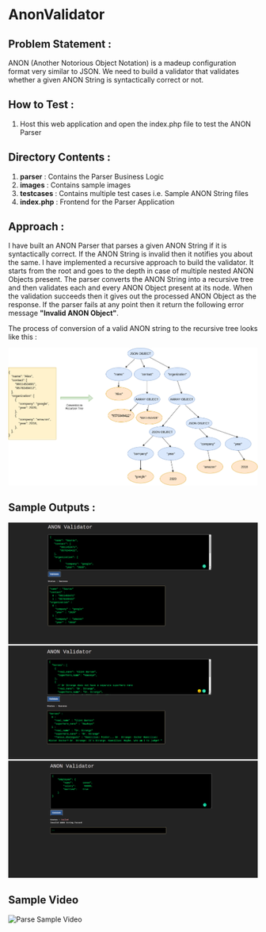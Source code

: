 # AnonValidator

## Problem Statement :
ANON (Another Notorious Object Notation) is a madeup configuration format very similar to JSON. We need to build a validator that validates whether a given ANON String is syntactically correct or not.

## How to Test :
  1. Host this web application and open the index.php file to test the ANON Parser

## Directory Contents : 
  1. **parser** : Contains the Parser Business Logic
  2. **images** : Contains sample images
  3. **testcases** : Contains multiple test cases i.e. Sample ANON String files
  4. **index.php** : Frontend for the Parser Application  

## Approach :
I have built an ANON Parser that parses a given ANON String if it is syntactically correct. If the ANON String is invalid then it notifies you about the same. I have implemented a recursive approach to build the validator. It starts from the root and goes to the depth in case of multiple nested ANON Objects present. The parser converts the ANON String into a recursive tree and then validates each and every ANON Object present at its node. When the validation succeeds then it gives out the processed ANON Object as the response. If the parser fails at any point then it return the following error message **"Invalid ANON Object"**.

The process of conversion of a valid ANON string to the recursive tree looks like this :

![Parse Tree](/images/anon-parse-tree.png)

## Sample Outputs :

![Parse Sample 1](/images/parser-sample-1.png)
![Parse Sample 2](/images/parser-sample-2.png)
![Parse Sample 3](/images/parser-sample-3.png)

## Sample Video

![Parse Sample Video](/video/parser-sampl-gif.gif)
